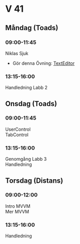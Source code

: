 # V 41
## Måndag (Toads)
### 09:00-11:45
Niklas Sjuk
* Gör denna Övning: [TextEditor](./TextEditor.md)
### 13:15-16:00
Handledning Labb 2
## Onsdag (Toads)
### 09:00-11:45
UserControl</br>
TabControl</br>
### 13:15-16:00
Genomgång Labb 3<br>
Handledning
## Torsdag (Distans)
### 09:00-12:00
Intro MVVM<br>
Mer MVVM
### 13:15-16:00
Handledning